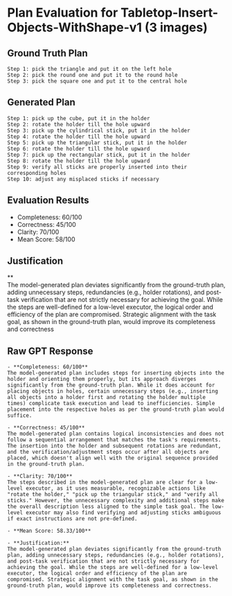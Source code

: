 # Plan Evaluation for Tabletop-Insert-Objects-WithShape-v1 (3 images)

## Ground Truth Plan
```
Step 1: pick the triangle and put it on the left hole
Step 2: pick the round one and put it to the round hole
Step 3: pick the square one and put it to the central hole
```

## Generated Plan
```
Step 1: pick up the cube, put it in the holder
Step 2: rotate the holder till the hole upward
Step 3: pick up the cylindrical stick, put it in the holder
Step 4: rotate the holder till the hole upward
Step 5: pick up the triangular stick, put it in the holder
Step 6: rotate the holder till the hole upward
Step 7: pick up the rectangular stick, put it in the holder
Step 8: rotate the holder till the hole upward
Step 9: verify all sticks are properly inserted into their corresponding holes
Step 10: adjust any misplaced sticks if necessary
```

## Evaluation Results
- Completeness: 60/100
- Correctness: 45/100
- Clarity: 70/100
- Mean Score: 58/100

## Justification
**  
The model-generated plan deviates significantly from the ground-truth plan, adding unnecessary steps, redundancies (e.g., holder rotations), and post-task verification that are not strictly necessary for achieving the goal. While the steps are well-defined for a low-level executor, the logical order and efficiency of the plan are compromised. Strategic alignment with the task goal, as shown in the ground-truth plan, would improve its completeness and correctness

## Raw GPT Response
```
- **Completeness: 60/100**  
The model-generated plan includes steps for inserting objects into the holder and orienting them properly, but its approach diverges significantly from the ground-truth plan. While it does account for placing objects in holes, certain unnecessary steps (e.g., inserting all objects into a holder first and rotating the holder multiple times) complicate task execution and lead to inefficiencies. Simple placement into the respective holes as per the ground-truth plan would suffice.

- **Correctness: 45/100**  
The model-generated plan contains logical inconsistencies and does not follow a sequential arrangement that matches the task's requirements. The insertion into the holder and subsequent rotations are redundant, and the verification/adjustment steps occur after all objects are placed, which doesn't align well with the original sequence provided in the ground-truth plan.

- **Clarity: 70/100**  
The steps described in the model-generated plan are clear for a low-level executor, as it uses measurable, recognizable actions like "rotate the holder," "pick up the triangular stick," and "verify all sticks." However, the unnecessary complexity and additional steps make the overall description less aligned to the simple task goal. The low-level executor may also find verifying and adjusting sticks ambiguous if exact instructions are not pre-defined.

- **Mean Score: 58.33/100**

- **Justification:**  
The model-generated plan deviates significantly from the ground-truth plan, adding unnecessary steps, redundancies (e.g., holder rotations), and post-task verification that are not strictly necessary for achieving the goal. While the steps are well-defined for a low-level executor, the logical order and efficiency of the plan are compromised. Strategic alignment with the task goal, as shown in the ground-truth plan, would improve its completeness and correctness.
```

